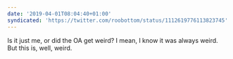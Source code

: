 ```yaml
---
date: '2019-04-01T08:04:40+01:00'
syndicated: 'https://twitter.com/roobottom/status/1112619776113823745'
---
```

Is it just me, or did the OA get weird? I mean, I know it was always weird. But this is, well, weird.
